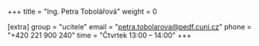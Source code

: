 +++
title = "Ing. Petra Tobolářová"
weight = 0

[extra]
group = "ucitele"
email = "petra.tobolarova@pedf.cuni.cz"
phone = "+420 221 900 240"
time = "Čtvrtek 13:00 &ndash; 14:00"
+++

